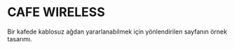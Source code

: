 # CAFE WIRELESS
Bir kafede kablosuz ağdan yararlanabilmek için yönlendirilen sayfanın örnek tasarımı.
